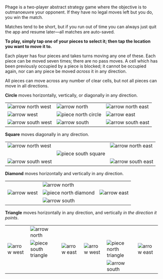 Phage is a two-player abstract strategy game where the objective is to
outmanoeuvre your opponent. If they have no legal moves left but you do,
you win the match.

Matches tend to be short, but if you run out of time you can always just
quit the app and resume later&mdash;all matches are auto-saved.

**To play, simply tap one of your pieces to select it; then tap the
location you want to move it to.**

Each player has four pieces and takes turns moving any one of these.
Each piece can be moved seven times; there are no pass moves. A cell
which has been previously occupied by a piece is blocked; it cannot be
occupied again, nor can any piece be moved *across* it in any direction.

All pieces can move across any number of clear cells, but not all pieces
can move in all directions.

**Circle** moves horizontally, vertically, or diagonally in any direction.

<table>
<tr>
  <td><img src="../arrow-north-west.png" alt="arrow north west" /></td>
  <td><img src="../arrow-north.png" alt="arrow north" /></td>
  <td><img src="../arrow-north-east.png" alt="arrow north east" /></td>
</tr>
<tr>
  <td><img src="../arrow-west.png" alt="arrow west" /></td>
  <td><img src="../piece-north-circle.png" alt="piece north circle" /></td>
  <td><img src="../arrow-east.png" alt="arrow east" /></td>
</tr>
<tr>
  <td><img src="../arrow-south-west.png" alt="arrow south west" /></td>
  <td><img src="../arrow-south.png" alt="arrow south" /></td>
  <td><img src="../arrow-south-east.png" alt="arrow south east" /></td>
</tr>
</table>

**Square** moves diagonally in any direction.

<table>
<tr>
  <td><img src="../arrow-north-west.png" alt="arrow north west" /></td>
  <td>&nbsp;</td>
  <td><img src="../arrow-north-east.png" alt="arrow north east" /></td>
</tr>
<tr>
  <td>&nbsp;</td>
  <td><img src="../piece-south-square.png" alt="piece south square" /></td>
  <td>&nbsp;</td>
</tr>
<tr>
  <td><img src="../arrow-south-west.png" alt="arrow south west" /></td>
  <td>&nbsp;</td>
  <td><img src="../arrow-south-east.png" alt="arrow south east" /></td>
</tr>
</table>

**Diamond** moves horizontally and vertically in any direction.

<table>
<tr>
  <td>&nbsp;</td>
  <td><img src="../arrow-north.png" alt="arrow north" /></td>
  <td>&nbsp;</td>
</tr>
<tr>
  <td><img src="../arrow-west.png" alt="arrow west" /></td>
  <td><img src="../piece-north-diamond.png" alt="piece north diamond" /></td>
  <td><img src="../arrow-east.png" alt="arrow east" /></td>
</tr>
<tr>
  <td>&nbsp;</td>
  <td><img src="../arrow-south.png" alt="arrow south" /></td>
  <td>&nbsp;</td>
</tr>
</table>

**Triangle** moves horizontally in any direction, and vertically *in the direction it points*.

<table>
<tr>
  <td>&nbsp;</td>
  <td><img src="../arrow-north.png" alt="arrow north" /></td>
  <td>&nbsp;</td>

  <td>&nbsp;</td>
  <td>&nbsp;</td>
  <td>&nbsp;</td>
</tr>
<tr>
  <td><img src="../arrow-west.png" alt="arrow west" /></td>
  <td><img src="../piece-south-triangle.png" alt="piece south triangle" /></td>
  <td><img src="../arrow-east.png" alt="arrow east" /></td>

  <td><img src="../arrow-west.png" alt="arrow west" /></td>
  <td><img src="../piece-north-triangle.png" alt="piece north triangle" /></td>
  <td><img src="../arrow-east.png" alt="arrow east" /></td>
</tr>
<tr>
  <td>&nbsp;</td>
  <td>&nbsp;</td>
  <td>&nbsp;</td>

  <td>&nbsp;</td>
  <td><img src="../arrow-south.png" alt="arrow south" /></td>
  <td>&nbsp;</td>
</tr>
</table>


